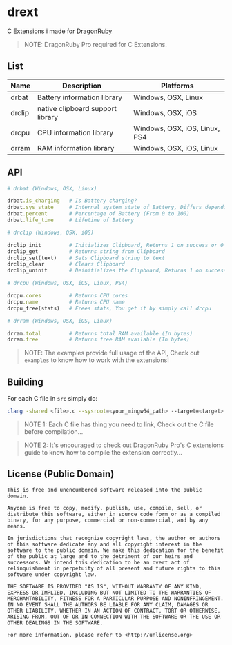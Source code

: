 # drext

C Extensions i made for [DragonRuby](https://dragonruby.org)

> NOTE: DragonRuby Pro required for C Extensions.

## List

| Name   | Description               | Platforms                     |
|--------|---------------------------|-------------------------------|
| drbat  | Battery information library | Windows, OSX, Linux         |
| drclip | native clipboard support library | Windows, OSX, iOS      |
| drcpu  | CPU information library | Windows, OSX, iOS, Linux, PS4   |
| drram  | RAM information library | Windows, OSX, iOS, Linux        |

## API

```rb
# drbat (Windows, OSX, Linux)

drbat.is_charging   # Is Battery charging?
drbat.sys_state     # Internal system state of Battery, Differs depending on OS
drbat.percent       # Percentage of Battery (From 0 to 100)
drbat.life_time     # Lifetime of Battery

# drclip (Windows, OSX, iOS)

drclip_init         # Initializes Clipboard, Returns 1 on success or 0 on error
drclip_get          # Returns string from Clipboard
drclip_set(text)    # Sets Clipboard string to text
drclip_clear        # Clears Clipboard
drclip_uninit       # Deinitializes the Clipboard, Returns 1 on success or 0 on error

# drcpu (Windows, OSX, iOS, Linux, PS4)

drcpu.cores         # Returns CPU cores
drcpu.name          # Returns CPU name
drcpu_free(stats)   # Frees stats, You get it by simply call drcpu

# drram (Windows, OSX, iOS, Linux)

drram.total         # Returns total RAM available (In bytes)
drram.free          # Returns free RAM available (In bytes)
```

> NOTE: The examples provide full usage of the API, Check out `examples` to know how to work with the extensions!

## Building

For each C file in `src` simply do:

```sh
clang -shared <file>.c --sysroot=<your_mingw64_path> --target=<target> -fuse-ld=lld -isystem <dragonruby_pro_include_path> -I. -o <shared_library>
```

> NOTE 1: Each C file has thing you need to link, Check out the C file before compilation...

> NOTE 2: It's encouraged to check out DragonRuby Pro's C extensions guide to know how to compile the extension correctly...

## License (Public Domain)

```
This is free and unencumbered software released into the public domain.

Anyone is free to copy, modify, publish, use, compile, sell, or
distribute this software, either in source code form or as a compiled
binary, for any purpose, commercial or non-commercial, and by any
means.

In jurisdictions that recognize copyright laws, the author or authors
of this software dedicate any and all copyright interest in the
software to the public domain. We make this dedication for the benefit
of the public at large and to the detriment of our heirs and
successors. We intend this dedication to be an overt act of
relinquishment in perpetuity of all present and future rights to this
software under copyright law.

THE SOFTWARE IS PROVIDED "AS IS", WITHOUT WARRANTY OF ANY KIND,
EXPRESS OR IMPLIED, INCLUDING BUT NOT LIMITED TO THE WARRANTIES OF
MERCHANTABILITY, FITNESS FOR A PARTICULAR PURPOSE AND NONINFRINGEMENT.
IN NO EVENT SHALL THE AUTHORS BE LIABLE FOR ANY CLAIM, DAMAGES OR
OTHER LIABILITY, WHETHER IN AN ACTION OF CONTRACT, TORT OR OTHERWISE,
ARISING FROM, OUT OF OR IN CONNECTION WITH THE SOFTWARE OR THE USE OR
OTHER DEALINGS IN THE SOFTWARE.

For more information, please refer to <http://unlicense.org>
```
